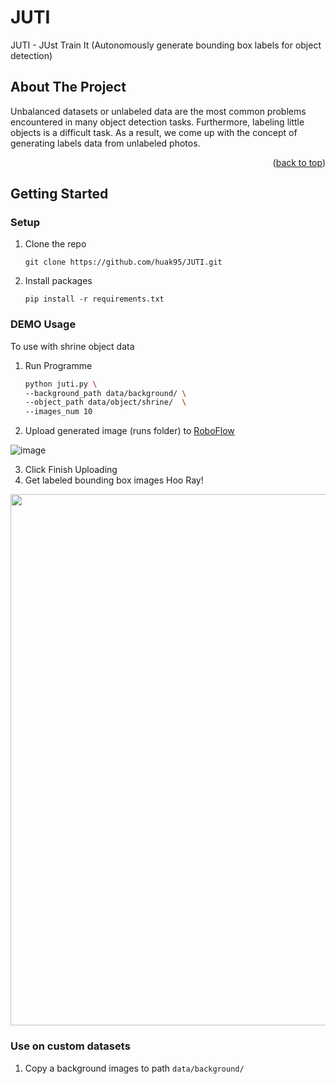 # JUTI

<div id="top"></div>
JUTI - JUst Train It (Autonomously generate bounding box labels for object detection)
<br />

<!-- ABOUT THE PROJECT -->
## About The Project
Unbalanced datasets or unlabeled data are the most common problems encountered in many object detection tasks. Furthermore, labeling little objects is a difficult task. As a result, we come up with the concept of generating labels data from unlabeled photos.

<p align="right">(<a href="#top">back to top</a>)</p>

<!-- GETTING STARTED -->
## Getting Started
### Setup
1. Clone the repo
   ```
   git clone https://github.com/huak95/JUTI.git
   ```
2. Install packages 
    ```
    pip install -r requirements.txt
    ```
### DEMO Usage 
To use with shrine object data

1. Run Programme
    ```sh
    python juti.py \
    --background_path data/background/ \
    --object_path data/object/shrine/  \
    --images_num 10 
    ```
2. Upload generated image (runs folder) to [RoboFlow](https://roboflow.com/)

![image](https://user-images.githubusercontent.com/38836072/163729957-f3d99b5a-7a03-4176-a1f3-b9af5d22d9e1.png)

3. Click Finish Uploading
4. Get labeled bounding box images Hoo Ray!

 <img width="850" src="https://user-images.githubusercontent.com/38836072/163730009-6a24c508-c4b1-4d3f-b32a-dc99384115ac.png"></a>
### Use on custom datasets

1. Copy a background images to path `data/background/`

